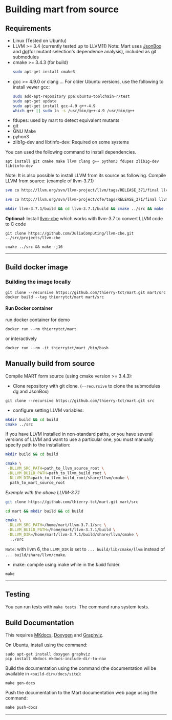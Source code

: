 # Building mart from source

## Requirements
- Linux (Tested on Ubuntu)
- LLVM >= 3.4 (currently tested up to LLVM11)
Note: Mart uses [JsonBox](https://github.com/anhero/JsonBox) and [dg](https://github.com/mchalupa/dg)(for mutant selection's dependence analysis), included as git submodules
- cmake >= 3.4.3 (for build)
    ```bash
    sudo apt-get install cmake3
    ```
- gcc >= 4.9.0 or clang ... For older Ubuntu versions, use the following to install vewer gcc:
    ```bash
    sudo add-apt-repository ppa:ubuntu-toolchain-r/test 
    sudo apt-get update
    sudo apt-get install gcc-4.9 g++-4.9
    which g++ || sudo ln -s /usr/bin/g++-4.9 /usr/bin/g++
    ```
- fdupes: used by mart to detect equivalent mutants
- git
- GNU Make
- pyhon3
- zlib1g-dev and libtinfo-dev: Required on some systems

You can used the following command to install dependencies.
```
apt install git cmake make llvm clang g++ python3 fdupes zlib1g-dev libtinfo-dev
```

Note: It is also possible to install LLVM from its source as following. Compile LLVM from source: (example of llvm-3.7.1)
``` bash
svn co http://llvm.org/svn/llvm-project/llvm/tags/RELEASE_371/final llvm-3.7.1/src

svn co http://llvm.org/svn/llvm-project/cfe/tags/RELEASE_371/final llvm-3.7.1/src/tools/clang

mkdir llvm-3.7.1/build && cd llvm-3.7.1/build && cmake ../src && make -j16
```
__Optional__: Install [llvm-cbe](https://github.com/JuliaComputing/llvm-cbe) which works with llvm-3.7 to convert LLVM code to C code
```
git clone https://github.com/JuliaComputing/llvm-cbe.git ../src/projects/llvm-cbe   

cmake ../src && make -j16
```

---

## Build docker image
### Building the image locally
```
git clone --recursive https://github.com/thierry-tct/mart.git mart/src
docker build --tag thierrytct/mart mart/src
```
#### Run Docker container
run docker container for demo
```
docker run --rm thierrytct/mart
```
or interactively
```
docker run --rm -it thierrytct/mart /bin/bash
```

## Manually build from source 
Compile MART form source (using cmake version >= 3.4.3):
* Clone repository with git clone. (```--recursive``` to clone the submodules dg and JsonBox)
```
git clone --recursive https://github.com/thierry-tct/mart.git src
```

* configure setting LLVM variables: 
```bash
mkdir build && cd build
cmake ../src
```

If you have LLVM installed in non-standard paths, or you have several versions of LLVM and want to use a particular one, you must manually specify path to the installation:

```bash
mkdir build && cd build

cmake \
 -DLLVM_SRC_PATH=path_to_llvm_source_root \
 -DLLVM_BUILD_PATH=path_to_llvm_build_root \
 -DLLVM_DIR=path_to_llvm_build_root/share/llvm/cmake \
  path_to_mart_source_root
```
_Exemple with the above LLVM-3.7.1_
```bash
git clone https://github.com/thierry-tct/mart.git mart/src

cd mart && mkdir build && cd build

cmake \
 -DLLVM_SRC_PATH=/home/mart/llvm-3.7.1/src \
 -DLLVM_BUILD_PATH=/home/mart/llvm-3.7.1/build \
 -DLLVM_DIR=/home/mart/llvm-3.7.1/build/share/llvm/cmake \
  ../src
```
`Note`: with llvm 6, the `LLVM_DIR` is set to `... build/lib/cmake/llvm` instead of `... build/share/llvm/cmake`.

* make:
compile using make while in the _build_ folder.
```
make
```
---

## Testing
You can run tests with `make tests`. The command runs system tests.


## Build Documentation
This requires [MKdocs](https://www.mkdocs.org/user-guide/installation/), [Doxygen](https://doxygen.nl/index.html) and [Graphviz](https://graphviz.org/).

On Ubuntu, install using the command:
```
sudo apt-get install doxygen graphviz
pip install mkdocs mkdocs-include-dir-to-nav
```

Build the documentation using the command (the documentation wil be available in `<build-dir>/docs/site`):
```
make gen-docs
```

Push the documentation to the Mart documentation web page using the command:
```
make push-docs
```
---
